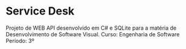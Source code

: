 # Service Desk
Projeto de WEB API desenvolvido em C# e SQLite para a matéria de Desenvolvimento de Software Visual.
Curso: Engenharia de Software 
Período: 3º 
